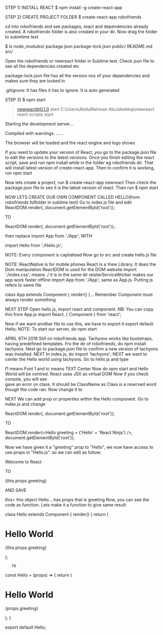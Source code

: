 STEP 1) INSTALL REACT
$ npm install -g create-react-app

STEP 2) CREATE PROJECT FOLDER
$ create-react-app robofriends

cd into robofriends and see packages, react and dependencies already created. A robofriends folder is also created in your dir. Now drag the folder to submlime text

$ ls
node_modules/  package.json  package-lock.json  public/  README.md  src/

Open the robofriends or newreact folder in Sublime text. Check json file to see all the dependencies created etc

package-lock.json file has all the version nos of your dependencies and makes sure they are locked in

.gitignore: It has files it has to ignore. It is auto generated

STEP 3)
$ npm start

> newreact@0.1.0 start C:\Users\AbdulRahman Abu\desktop\newreact
> react-scripts start

 Starting the development server...

Compiled with warnings.
......

The browser will be loaded and the react engine and logo shows

If you need to update your version of React, you go to the package.json file to edit the versions to the latest versions. Once you finish editing the react script, save and run 
npm install 
while in the folder eg robofriends dir. That will install latest version of create-react-app.
Then to confirm it is working, run
npm start

Now lets create a project, run
$ create-react-app newreact
Then check the package.json file to see it is the latest version of react. Then run
$ npm start

NOW LETS CREATE OUR OWN COMPONENT CALLED HELLO(from robofriends folfolder in sublime text)
Go to index.js file and edit 
ReactDOM.render(<App/>, document.getElementById('root'));

TO

ReactDOM.render(<hello/>, document.getElementById('root'));.

then replace
import App from './App';   WITH

import Hello from './Hello.js';

NOTE: Every component is capitalised
Now go to src and create hello.js file

NOTE:
ReactNative is for mobile phones
React is a View Library. It does the Dom manipulation
ReactDOM is used for the DOM website
Import './index.css'; means ./ it is in the same dir
reisterServiceWorker makes our   app work faster offline
import App from './App'; same as App.js. Putting js refers to same file

class App extends Component {
  render() {...
Remember Component must always render something

NEXT STEP
Open hello.js, import react and component.
NB: You can copy this from App.js
import React, { Component } from 'react';

Now if we want another file to use this, we have to export it
export default Hello;
NOTE: 
To start our server, do npm start

APRIL 8TH 2019
Still on robofriends app.
Tachyons works like bootstraps, having predefined templates.
Fro the dir of robofriends, do
npm install tachyons.
Next go to package.json file to confirm a new version of tachyons was installed.
NEXT
In index.js, do
import 'tachyons';
NEXT
we want to center the Hello world using tachyons. Go to hello.js and type
<div class='f1 tc'>
 f1 means Font 1 and tc means TEXT Center
 Now do npm start and Hello World will be centred.
 React uses JSX as virtual DOM
 Now if you check console, you will see 
 <div class='f1 tc'> gave an error on class.
  It should be ClassName as Class is a reserved word though the code ran.
  Now change it to
  <div className='f1 tc'>
   
   NEXT
   We can add prop or properties within the Hello component. Go to index.js and change 
   
   
   ReactDOM.render(<Hello />, document.getElementById('root'));
   
   
   TO
   
   
   ReactDOM.render(<Hello greeting = {'Hello' + 'React Ninja'} />, document.getElementById('root'));
   
   
Now we have given it a "greeting" prop to  "Hello", we now have access to use props in "Hello.js". so we can edit as follow;

<p>Welcome to React</p>

TO

<p>{this.props.greeting}</p>

AND SAVE

this= this object Hello....has props that is greeting
Now, you can see the code as function. Lets make it a function to give same result

class Hello  extends Component {
    render() {
      return (
       <div className='f1 tc'>
           <h1>Hello World</h1> 
           <p>{this.props.greeting}</p>
        </div> 
       );
       
       TO
       
  const Hello  = (props) => {
      return (
       <div className='f1 tc'>
           <h1>Hello World</h1> 
           <p>{props.greeting}</p>
        </div> 
       );
    }

export default Hello;     
       
   
